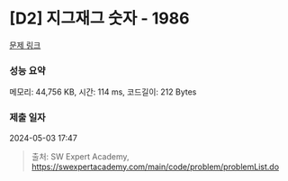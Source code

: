 # [D2] 지그재그 숫자 - 1986 

[문제 링크](https://swexpertacademy.com/main/code/problem/problemDetail.do?contestProbId=AV5PxmBqAe8DFAUq) 

### 성능 요약

메모리: 44,756 KB, 시간: 114 ms, 코드길이: 212 Bytes

### 제출 일자

2024-05-03 17:47



> 출처: SW Expert Academy, https://swexpertacademy.com/main/code/problem/problemList.do